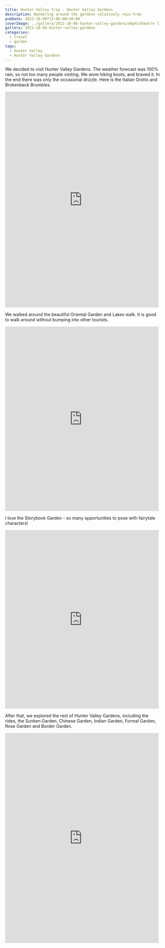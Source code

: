 ```yaml
---
title: Hunter Valley trip - Hunter Valley Gardens
description: Wandering around the gardens relatively rain-free
pubDate: 2022-10-06T13:00:00+10:00
coverImage: ../gallery/2022-10-06-hunter-valley-gardens/Amphitheatre (1).jpeg
gallery: 2022-10-06-hunter-valley-gardens
categories:
  - travel
  - garden
tags:
  - Hunter Valley
  - Hunter Valley Gardens
---
```


We decided to visit Hunter Valley Gardens. The weather forecast was 100% rain, so not too many people visiting. We wore hiking boots, and braved it. In the end there was only the occasional drizzle. Here is the Italian Grotto and Brokenback Brumbles.

<iframe src="https://www.facebook.com/plugins/post.php?href=https%3A%2F%2Fwww.facebook.com%2Fchris1.tham%2Fposts%2Fpfbid02axxyvWCMfvWXD4GDkHL3qVGEkvF7ZdgHKj8EkqpWvgWhYS8Br2JE89xJPACmw3gHl&show_text=true&width=500" width="500" height="703" style="border:none;overflow:hidden" scrolling="no" frameborder="0" allowfullscreen="true" allow="autoplay; clipboard-write; encrypted-media; picture-in-picture; web-share"></iframe>

We walked around the beautiful Oriental Garden and Lakes walk. It is good to walk around without bumping into other tourists.

<iframe src="https://www.facebook.com/plugins/post.php?href=https%3A%2F%2Fwww.facebook.com%2Fchris1.tham%2Fposts%2Fpfbid025WUyKy86FzbhvpGtuPzyacpDXn4eYEiMo13ecy6WV51c3vJzyoLMmpzjUhXJeoDzl&show_text=true&width=500" width="500" height="601" style="border:none;overflow:hidden" scrolling="no" frameborder="0" allowfullscreen="true" allow="autoplay; clipboard-write; encrypted-media; picture-in-picture; web-share"></iframe>

I love the Storybook Garden - so many opportunities to pose with fairytale characters!

<iframe src="https://www.facebook.com/plugins/post.php?href=https%3A%2F%2Fwww.facebook.com%2Fchris1.tham%2Fposts%2Fpfbid035nKNN8fFSXf252mE3DikacnhKYeiqm35fzGTjHePTXbrXPYhp2VFb6Bb6UUTcWbkl&show_text=true&width=500" width="500" height="582" style="border:none;overflow:hidden" scrolling="no" frameborder="0" allowfullscreen="true" allow="autoplay; clipboard-write; encrypted-media; picture-in-picture; web-share"></iframe>

After that, we explored the rest of Hunter Valley Gardens, including the rides, the Sunken Garden, Chinese Garden, Indian Garden, Formal Garden, Rose Garden and Border Garden.

<iframe src="https://www.facebook.com/plugins/post.php?href=https%3A%2F%2Fwww.facebook.com%2Fchris1.tham%2Fposts%2Fpfbid0GkaTXKYYzD2UEVXF9vLUBntvFk6LTs35pSNxSrRUHVWs7rougm76ZJqSFKPy5gDUl&show_text=true&width=500" width="500" height="684" style="border:none;overflow:hidden" scrolling="no" frameborder="0" allowfullscreen="true" allow="autoplay; clipboard-write; encrypted-media; picture-in-picture; web-share"></iframe>
